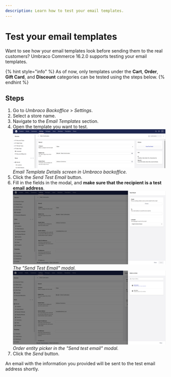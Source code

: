 ```yaml
---
description: Learn how to test your email templates.
---
```


# Test your email templates

Want to see how your email templates look before sending them to the real customers? Umbraco Commerce 16.2.0 supports testing your email templates. 

{% hint style="info" %}
As of now, only templates under the **Cart**, **Order**, **Gift Card**, and **Discount** categories can be tested using the steps below.
{% endhint %}

## Steps

1. Go to *Umbraco Backoffice* > *Settings*.
2. Select a store name.
3. Navigate to the *Email Templates* section.
4. Open the template you want to test.
![Email Template Details Screen](images/test-email-templates/0.email-template-details.png)  
*Email Template Details screen in Umbraco backoffice.*
5. Click the *Send Test Email* button.
6. Fill in the fields in the modal, and **make sure that the recipient is a test email address**.
![Send Test Email Modal](images/test-email-templates/1.send-test-email-modal.png)  
*The "Send Test Email" modal.*
![Order Entity Picker](images/test-email-templates/2.order-entity-picker.png)  
*Order entity picker in the "Send test email" modal.*
7. Click the *Send* button.

An email with the information you provided will be sent to the test email address shortly.






